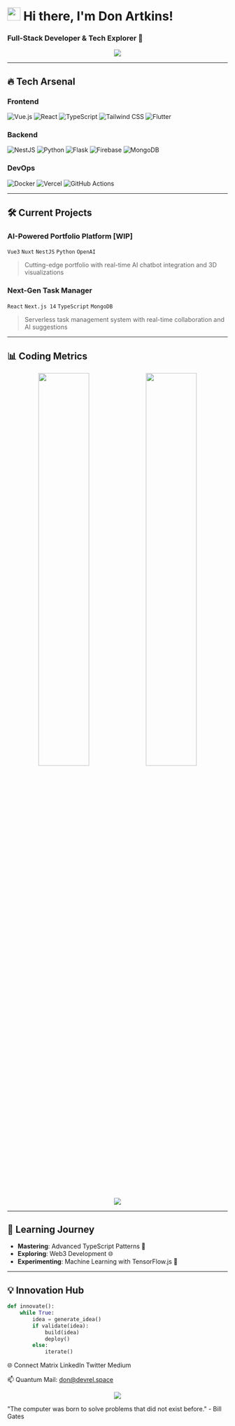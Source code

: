 # <img src="https://media.giphy.com/media/hvRJCLFzcasrR4ia7z/giphy.gif" width="30px"> Hi there, I'm Don Artkins! 
### Full-Stack Developer & Tech Explorer 🚀

<p align="center">
  <img src="https://readme-typing-svg.demolab.com?font=Fira+Code&pause=1000&color=00F7DA&center=true&vCenter=true&width=435&lines=Code+Architect%F0%9F%9A%F0%9F%9A%80;AI+Enthusiast%F0%9F%A4%96;UI%2FUX+Artisan%F0%9F%8E%A8;Tech+Evangelist%F0%9F%92%BB" />
</p>

---

## 🔥 **Tech Arsenal**

### **Frontend**
![Vue.js](https://img.shields.io/badge/Vue.js-35495E?style=for-the-badge&logo=vuedotjs&logoColor=4FC08D)
![React](https://img.shields.io/badge/React-20232A?style=for-the-badge&logo=react&logoColor=61DAFB)
![TypeScript](https://img.shields.io/badge/TypeScript-3178C6?style=for-the-badge&logo=typescript&logoColor=white)
![Tailwind CSS](https://img.shields.io/badge/Tailwind_CSS-06B6D4?style=for-the-badge&logo=tailwind-css&logoColor=white)
![Flutter](https://img.shields.io/badge/Flutter-02569B?style=for-the-badge&logo=flutter&logoColor=white)

### **Backend**
![NestJS](https://img.shields.io/badge/NestJS-E0234E?style=for-the-badge&logo=nestjs&logoColor=white)
![Python](https://img.shields.io/badge/Python-3776AB?style=for-the-badge&logo=python&logoColor=white)
![Flask](https://img.shields.io/badge/Flask-000000?style=for-the-badge&logo=flask&logoColor=white)
![Firebase](https://img.shields.io/badge/Firebase-FFCA28?style=for-the-badge&logo=firebase&logoColor=black)
![MongoDB](https://img.shields.io/badge/MongoDB-47A248?style=for-the-badge&logo=mongodb&logoColor=white)

### **DevOps**
![Docker](https://img.shields.io/badge/Docker-2496ED?style=for-the-badge&logo=docker&logoColor=white)
![Vercel](https://img.shields.io/badge/Vercel-000000?style=for-the-badge&logo=vercel&logoColor=white)
![GitHub Actions](https://img.shields.io/badge/GitHub_Actions-2088FF?style=for-the-badge&logo=github-actions&logoColor=white)

---

## 🛠 **Current Projects**

### **AI-Powered Portfolio Platform** [WIP]
`Vue3` `Nuxt` `NestJS` `Python` `OpenAI`
> Cutting-edge portfolio with real-time AI chatbot integration and 3D visualizations

### **Next-Gen Task Manager**
`React` `Next.js 14` `TypeScript` `MongoDB`
> Serverless task management system with real-time collaboration and AI suggestions

---

## 📊 **Coding Metrics**

<p align="center">
  <img src="https://github-readme-stats.vercel.app/api?username=DonArtkins&show_icons=true&theme=radical" width="48%">
  <img src="https://github-readme-streak-stats.herokuapp.com/?user=DonArtkins&theme=radical" width="48%">
</p>

<p align="center">
  <img src="https://github-readme-stats.vercel.app/api/top-langs/?username=DonArtkins&layout=compact&theme=radical">
</p>

---

## 🎯 **Learning Journey**
- **Mastering**: Advanced TypeScript Patterns 🧩
- **Exploring**: Web3 Development 🌐
- **Experimenting**: Machine Learning with TensorFlow.js 🤖

---

## 💡 **Innovation Hub**
```python
def innovate():
    while True:
        idea = generate_idea()
        if validate(idea):
            build(idea)
            deploy()
        else:
            iterate()
```

🌐 Connect Matrix
LinkedIn
Twitter
Medium

📫 Quantum Mail: don@devrel.space

<p align="center"> <img src="https://komarev.com/ghpvc/?username=DonArtkins&label=Stellar+Visitors&color=blueviolet&style=flat-square"> </p>

"The computer was born to solve problems that did not exist before." - Bill Gates
